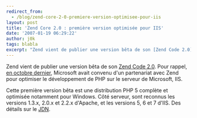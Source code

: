 ```yaml
---
redirect_from:
  - /blog/zend-core-2-0-premiere-version-optimisee-pour-iis
layout: post
title: 'Zend Core 2.0 : première version optimisée pour IIS'
date: '2007-01-19 06:29:22'
author: j0k
tags: blabla
excerpt: "Zend vient de publier une version bêta de son [Zend Code 2.0](http://www.zend.com/products/zend_core/download).     \nPour rappel, [en octobre dernier](http://www.j0k3r.net/news-partenariat-zend-microsoft-pour-le-web-2-0-1574.html), Microsoft avait convenu d'un partenariat avec Zend pour optimiser le développement de PHP sur le serveur de Microsoft,      …"
---
```


Zend vient de publier une version bêta de son [Zend Code 2.0](http://www.zend.com/products/zend_core/download).
Pour rappel, [en octobre dernier](http://www.j0k3r.net/news-partenariat-zend-microsoft-pour-le-web-2-0-1574.html), Microsoft avait convenu d'un partenariat avec Zend pour optimiser le développement de PHP sur le serveur de Microsoft, IIS.

Cette première version bêta est une distribution PHP 5 complète et optimisée notamment pour Windows.   Côté serveur, sont reconnus les versions 1.3.x, 2.0.x et 2.2.x d'Apache, et les versions 5, 6 et 7 d'IIS.   Des détails sur le [JDN](http://developpeur.journaldunet.com/breve/php/8431/zend-core-2-0-optimise-php-pour-iis.shtml).
